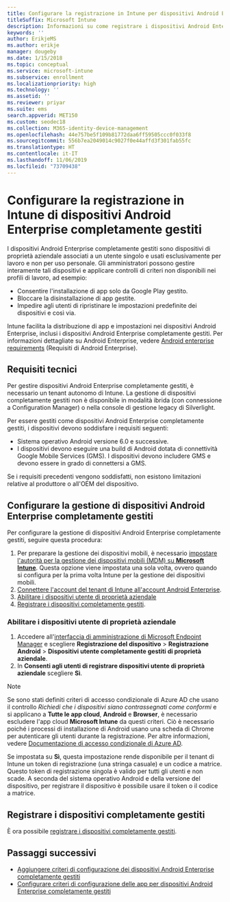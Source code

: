 ```yaml
---
title: Configurare la registrazione in Intune per dispositivi Android Enterprise completamente gestiti
titleSuffix: Microsoft Intune
description: Informazioni su come registrare i dispositivi Android Enterprise completamente gestiti in Intune.
keywords: ''
author: ErikjeMS
ms.author: erikje
manager: dougeby
ms.date: 1/15/2018
ms.topic: conceptual
ms.service: microsoft-intune
ms.subservice: enrollment
ms.localizationpriority: high
ms.technology: ''
ms.assetid: ''
ms.reviewer: priyar
ms.suite: ems
search.appverid: MET150
ms.custom: seodec18
ms.collection: M365-identity-device-management
ms.openlocfilehash: 44e757be5f109b81772daa6ff59505ccc0f033f8
ms.sourcegitcommit: 556b7ea2049014c9027f0e44affd3f301fab55fc
ms.translationtype: HT
ms.contentlocale: it-IT
ms.lasthandoff: 11/06/2019
ms.locfileid: "73709438"
---
```

# <a name="set-up-intune-enrollment-of-android-enterprise-fully-managed-devices"></a>Configurare la registrazione in Intune di dispositivi Android Enterprise completamente gestiti 

I dispositivi Android Enterprise completamente gestiti sono dispositivi di proprietà aziendale associati a un utente singolo e usati esclusivamente per lavoro e non per uso personale. Gli amministratori possono gestire interamente tali dispositivi e applicare controlli di criteri non disponibili nei profili di lavoro, ad esempio:
- Consentire l'installazione di app solo da Google Play gestito.
- Bloccare la disinstallazione di app gestite.
- Impedire agli utenti di ripristinare le impostazioni predefinite dei dispositivi e così via.

Intune facilita la distribuzione di app e impostazioni nei dispositivi Android Enterprise, inclusi i dispositivi Android Enterprise completamente gestiti. Per informazioni dettagliate su Android Enterprise, vedere [Android enterprise requirements](https://support.google.com/work/android/answer/6174145?hl=en&ref_topic=6151012) (Requisiti di Android Enterprise).

## <a name="technical-requirements"></a>Requisiti tecnici

Per gestire dispositivi Android Enterprise completamente gestiti, è necessario un tenant autonomo di Intune. La gestione di dispositivi completamente gestiti non è disponibile in modalità ibrida (con connessione a Configuration Manager) o nella console di gestione legacy di Silverlight.

Per essere gestiti come dispositivi Android Enterprise completamente gestiti, i dispositivi devono soddisfare i requisiti seguenti:

- Sistema operativo Android versione 6.0 e successive.
- I dispositivi devono eseguire una build di Android dotata di connettività Google Mobile Services (GMS). I dispositivi devono includere GMS e devono essere in grado di connettersi a GMS.

Se i requisiti precedenti vengono soddisfatti, non esistono limitazioni relative al produttore o all'OEM del dispositivo.

## <a name="set-up-android-enterprise-fully-managed-device-management"></a>Configurare la gestione di dispositivi Android Enterprise completamente gestiti

Per configurare la gestione di dispositivi Android Enterprise completamente gestiti, seguire questa procedura:

1. Per preparare la gestione dei dispositivi mobili, è necessario [impostare l'autorità per la gestione dei dispositivi mobili (MDM) su **Microsoft Intune**](../fundamentals/mdm-authority-set.md). Questa opzione viene impostata una sola volta, ovvero quando si configura per la prima volta Intune per la gestione dei dispositivi mobili.
2. [Connettere l'account del tenant di Intune all'account Android Enterprise](connect-intune-android-enterprise.md).
3. [Abilitare i dispositivi utente di proprietà aziendale](#enable-corporate-owned-user-devices)
4. [Registrare i dispositivi completamente gestiti](#enroll-the-fully-managed-devices).

### <a name="enable-corporate-owned-user-devices"></a>Abilitare i dispositivi utente di proprietà aziendale

1. Accedere all'[interfaccia di amministrazione di Microsoft Endpoint Manager](https://go.microsoft.com/fwlink/?linkid=2109431) e scegliere **Registrazione del dispositivo** > **Registrazione Android** > **Dispositivi utente completamente gestiti di proprietà aziendale**.
2. In **Consenti agli utenti di registrare dispositivi utente di proprietà aziendale** scegliere **Sì**.

> [!NOTE]
> Se sono stati definiti criteri di accesso condizionale di Azure AD che usano il controllo *Richiedi che i dispositivi siano contrassegnati come conformi* e si applicano a **Tutte le app cloud**, **Android** e **Browser**, è necessario escludere l'app cloud **Microsoft Intune** da questi criteri. Ciò è necessario poiché i processi di installazione di Android usano una scheda di Chrome per autenticare gli utenti durante la registrazione. Per altre informazioni, vedere [Documentazione di accesso condizionale di Azure AD](https://docs.microsoft.com/azure/active-directory/conditional-access/).

Se impostata su **Sì**, questa impostazione rende disponibile per il tenant di Intune un token di registrazione (una stringa casuale) e un codice a matrice. Questo token di registrazione singola è valido per tutti gli utenti e non scade. A seconda del sistema operativo Android e della versione del dispositivo, per registrare il dispositivo è possibile usare il token o il codice a matrice.

## <a name="enroll-the-fully-managed-devices"></a>Registrare i dispositivi completamente gestiti
È ora possibile [registrare i dispositivi completamente gestiti](android-dedicated-devices-fully-managed-enroll.md).

## <a name="next-steps"></a>Passaggi successivi
- [Aggiungere criteri di configurazione dei dispositivi Android Enterprise completamente gestiti](../configuration/device-restrictions-android-for-work.md#device-owner-only)
- [Configurare criteri di configurazione delle app per dispositivi Android Enterprise completamente gestiti](../apps/app-configuration-policies-use-android.md)

